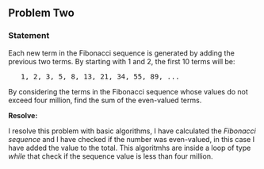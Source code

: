 ## Problem Two

### Statement
  
Each new term in the Fibonacci sequence is generated by adding the previous two terms. By starting with 1 and 2, the first 10 terms will be:
<pre>	1, 2, 3, 5, 8, 13, 21, 34, 55, 89, ...  </pre>
By considering the terms in the Fibonacci sequence whose values do not exceed four million, find the sum of the even-valued terms.

**Resolve:**

I resolve this problem with basic algorithms, I have calculated the *Fibonacci sequence* and I have checked if the number was even-valued, in this case I have added the value to the total. This algoritmhs are inside a loop of type *while* that check if the sequence value is less than four million. 
